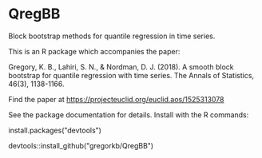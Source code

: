 # QregBB
Block bootstrap methods for quantile regression in time series. 

This is an R package which accompanies the paper: 

Gregory, K. B., Lahiri, S. N., & Nordman, D. J. (2018). A smooth block bootstrap for quantile regression with time series. The Annals of Statistics, 46(3), 1138-1166.

Find the paper at https://projecteuclid.org/euclid.aos/1525313078

See the package documentation for details. Install with the R commands:

install.packages("devtools")

devtools::install_github("gregorkb/QregBB")
